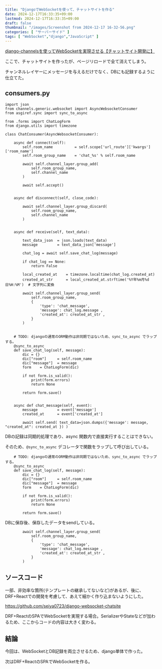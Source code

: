 ```yaml
---
title: "DjangoでWebSocketを使って、チャットサイトを作る"
date: 2024-12-17T16:33:35+09:00
lastmod: 2024-12-17T16:33:35+09:00
draft: false
thumbnail: "/images/Screenshot from 2024-12-17 16-32-56.png"
categories: [ "サーバーサイド" ]
tags: [ "WebSocket","django","JavaScript" ]
---
```


[django-channelsを使ってWebSocketを実現させる【チャットサイト開発に】](/post/startup-django-channels-web-socket/)

ここで、チャットサイトを作ったが、ページリロードで全て消えてしまう。

チャンネルレイヤーにメッセージを与えるだけでなく、DBにも記録するように仕立てた。




## consumers.py 

```
import json
from channels.generic.websocket import AsyncWebsocketConsumer
from asgiref.sync import sync_to_async

from .forms import ChatLogForm
from django.utils import timezone 

class ChatConsumer(AsyncWebsocketConsumer):

    async def connect(self):
        self.room_name          = self.scope['url_route']['kwargs']['room_name']
        self.room_group_name    = 'chat_%s' % self.room_name

        await self.channel_layer.group_add(
            self.room_group_name,
            self.channel_name
        )

        await self.accept()

    
    async def disconnect(self, close_code):

        await self.channel_layer.group_discard(
            self.room_group_name,
            self.channel_name
        )


    async def receive(self, text_data):

        text_data_json  = json.loads(text_data)
        message         = text_data_json['message']

        chat_log = await self.save_chat_log(message)

        if chat_log == None:
            return False

        local_created_at    = timezone.localtime(chat_log.created_at)
        created_at_str      = local_created_at.strftime('%Y年%m月%d日%H:%M')  # 文字列に変換

        await self.channel_layer.group_send(
            self.room_group_name,
            {
                'type': 'chat_message',
                'message': chat_log.message ,
                'created_at': created_at_str ,
            }
        )


    # TODO: djangoの通常のORM動作は非同期ではないため、sync_to_async でラップする。
    @sync_to_async
    def save_chat_log(self, message):
        dic = {}
        dic["room"]     = self.room_name
        dic["message"]  = message
        form    = ChatLogForm(dic)

        if not form.is_valid():
            print(form.errors)
            return None
        
        return form.save()


    async def chat_message(self, event):
        message         = event['message']
        created_at      = event['created_at']

        await self.send( text_data=json.dumps({'message': message, "created_at": created_at }) )
```

DBの記録は同期的処理であり、async 関数内で直接実行することはできない。

そのため、`@sync_to_async` デコレータで関数をラップして呼び出している。

```
    # TODO: djangoの通常のORM動作は非同期ではないため、sync_to_async でラップする。
    @sync_to_async
    def save_chat_log(self, message):
        dic = {}
        dic["room"]     = self.room_name
        dic["message"]  = message
        form    = ChatLogForm(dic)

        if not form.is_valid():
            print(form.errors)
            return None
        
        return form.save()
```

DBに保存後、保存したデータをsendしている。

```
        await self.channel_layer.group_send(
            self.room_group_name,
            {
                'type': 'chat_message',
                'message': chat_log.message ,
                'created_at': created_at_str ,
            }
        )
```

## ソースコード

一部、非効率な箇所(テンプレートの継承してないなど)があるが、後に、DRF+Reactでの開発を考慮して、あえて細かく作り込まないようにした。

https://github.com/seiya0723/django-websocket-chatsite

DRF+ReactのSPAでWebSocketを実現する場合。SerializerやStateなどが加わるため、ここからコードの内容は大きく変わる。

## 結論

今回は、WebSocketとDB記録を両立させるため、django単体で作った。

次はDRF+ReactのSPAでWebSocketを作る。


